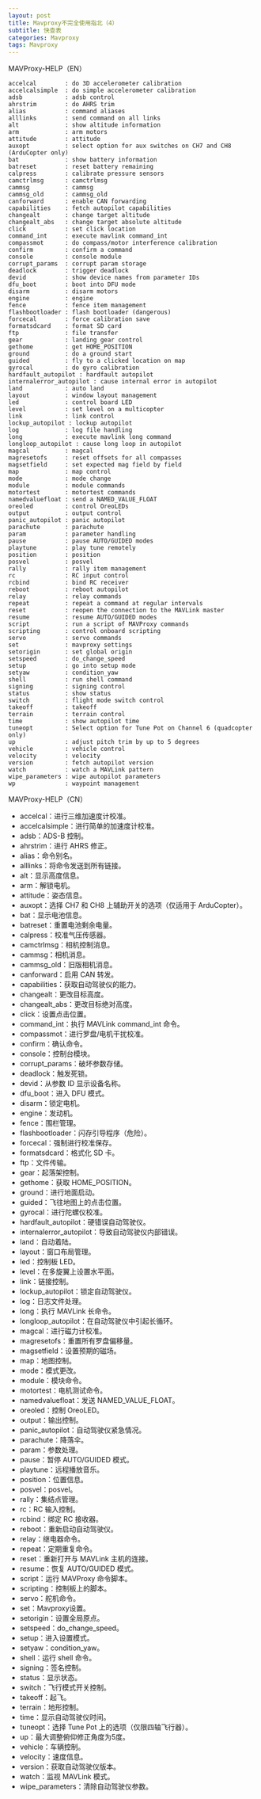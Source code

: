 ```yaml
---
layout: post
title: Mavproxy不完全使用指北（4）
subtitle: 快查表
categories: Mavproxy
tags: Mavproxy
---
```

MAVProxy-HELP（EN）

```
accelcal        : do 3D accelerometer calibration
accelcalsimple  : do simple accelerometer calibration
adsb            : adsb control
ahrstrim        : do AHRS trim
alias           : command aliases
alllinks        : send command on all links
alt             : show altitude information
arm             : arm motors
attitude        : attitude
auxopt          : select option for aux switches on CH7 and CH8 (ArduCopter only)
bat             : show battery information
batreset        : reset battery remaining
calpress        : calibrate pressure sensors
camctrlmsg      : camctrlmsg
cammsg          : cammsg
cammsg_old      : cammsg_old
canforward      : enable CAN forwarding
capabilities    : fetch autopilot capabilities
changealt       : change target altitude
changealt_abs   : change target absolute altitude
click           : set click location
command_int     : execute mavlink command_int
compassmot      : do compass/motor interference calibration
confirm         : confirm a command
console         : console module
corrupt_params  : corrupt param storage
deadlock        : trigger deadlock
devid           : show device names from parameter IDs
dfu_boot        : boot into DFU mode
disarm          : disarm motors
engine          : engine
fence           : fence item management
flashbootloader : flash bootloader (dangerous)
forcecal        : force calibration save
formatsdcard    : format SD card
ftp             : file transfer
gear            : landing gear control
gethome         : get HOME_POSITION
ground          : do a ground start
guided          : fly to a clicked location on map
gyrocal         : do gyro calibration
hardfault_autopilot : hardfault autopilot
internalerror_autopilot : cause internal error in autopilot
land            : auto land
layout          : window layout management
led             : control board LED
level           : set level on a multicopter
link            : link control
lockup_autopilot : lockup autopilot
log             : log file handling
long            : execute mavlink long command
longloop_autopilot : cause long loop in autopilot
magcal          : magcal
magresetofs     : reset offsets for all compasses
magsetfield     : set expected mag field by field
map             : map control
mode            : mode change
module          : module commands
motortest       : motortest commands
namedvaluefloat : send a NAMED_VALUE_FLOAT
oreoled         : control OreoLEDs
output          : output control
panic_autopilot : panic autopilot
parachute       : parachute
param           : parameter handling
pause           : pause AUTO/GUIDED modes
playtune        : play tune remotely
position        : position
posvel          : posvel
rally           : rally item management
rc              : RC input control
rcbind          : bind RC receiver
reboot          : reboot autopilot
relay           : relay commands
repeat          : repeat a command at regular intervals
reset           : reopen the connection to the MAVLink master
resume          : resume AUTO/GUIDED modes
script          : run a script of MAVProxy commands
scripting       : control onboard scripting
servo           : servo commands
set             : mavproxy settings
setorigin       : set global origin
setspeed        : do_change_speed
setup           : go into setup mode
setyaw          : condition_yaw
shell           : run shell command
signing         : signing control
status          : show status
switch          : flight mode switch control
takeoff         : takeoff
terrain         : terrain control
time            : show autopilot time
tuneopt         : Select option for Tune Pot on Channel 6 (quadcopter only)
up              : adjust pitch trim by up to 5 degrees
vehicle         : vehicle control
velocity        : velocity
version         : fetch autopilot version
watch           : watch a MAVLink pattern
wipe_parameters : wipe autopilot parameters
wp              : waypoint management
```

MAVProxy-HELP（CN）

- accelcal：进行三维加速度计校准。
- accelcalsimple：进行简单的加速度计校准。
- adsb：ADS-B 控制。
- ahrstrim：进行 AHRS 修正。
- alias：命令别名。
- alllinks：将命令发送到所有链接。
- alt：显示高度信息。
- arm：解锁电机。
- attitude：姿态信息。
- auxopt：选择 CH7 和 CH8 上辅助开关的选项（仅适用于 ArduCopter）。
- bat：显示电池信息。
- batreset：重置电池剩余电量。
- calpress：校准气压传感器。
- camctrlmsg：相机控制消息。
- cammsg：相机消息。
- cammsg_old：旧版相机消息。
- canforward：启用 CAN 转发。
- capabilities：获取自动驾驶仪的能力。
- changealt：更改目标高度。
- changealt_abs：更改目标绝对高度。
- click：设置点击位置。
- command_int：执行 MAVLink command_int 命令。
- compassmot：进行罗盘/电机干扰校准。
- confirm：确认命令。
- console：控制台模块。
- corrupt_params：破坏参数存储。
- deadlock：触发死锁。
- devid：从参数 ID 显示设备名称。
- dfu_boot：进入 DFU 模式。
- disarm：锁定电机。
- engine：发动机。
- fence：围栏管理。
- flashbootloader：闪存引导程序（危险）。
- forcecal：强制进行校准保存。
- formatsdcard：格式化 SD 卡。
- ftp：文件传输。
- gear：起落架控制。
- gethome：获取 HOME_POSITION。
- ground：进行地面启动。
- guided：飞往地图上的点击位置。
- gyrocal：进行陀螺仪校准。
- hardfault_autopilot：硬错误自动驾驶仪。
- internalerror_autopilot：导致自动驾驶仪内部错误。
- land：自动着陆。
- layout：窗口布局管理。
- led：控制板 LED。
- level：在多旋翼上设置水平面。
- link：链接控制。
- lockup_autopilot：锁定自动驾驶仪。
- log：日志文件处理。
- long：执行 MAVLink 长命令。
- longloop_autopilot：在自动驾驶仪中引起长循环。
- magcal：进行磁力计校准。
- magresetofs：重置所有罗盘偏移量。
- magsetfield：设置预期的磁场。
- map：地图控制。
- mode：模式更改。
- module：模块命令。
- motortest：电机测试命令。
- namedvaluefloat：发送 NAMED_VALUE_FLOAT。
- oreoled：控制 OreoLED。
- output：输出控制。
- panic_autopilot：自动驾驶仪紧急情况。
- parachute：降落伞。
- param：参数处理。
- pause：暂停 AUTO/GUIDED 模式。
- playtune：远程播放音乐。
- position：位置信息。
- posvel：posvel。
- rally：集结点管理。
- rc：RC 输入控制。
- rcbind：绑定 RC 接收器。
- reboot：重新启动自动驾驶仪。
- relay：继电器命令。
- repeat：定期重复命令。
- reset：重新打开与 MAVLink 主机的连接。
- resume：恢复 AUTO/GUIDED 模式。
- script：运行 MAVProxy 命令脚本。
- scripting：控制板上的脚本。
- servo：舵机命令。
- set：Mavproxy设置。
- setorigin：设置全局原点。
- setspeed：do_change_speed。
- setup：进入设置模式。
- setyaw：condition_yaw。
- shell：运行 shell 命令。
- signing：签名控制。
- status：显示状态。
- switch：飞行模式开关控制。
- takeoff：起飞。
- terrain：地形控制。
- time：显示自动驾驶仪时间。
- tuneopt：选择 Tune Pot 上的选项（仅限四轴飞行器）。
- up：最大调整俯仰修正角度为5度。
- vehicle：车辆控制。
- velocity：速度信息。
- version：获取自动驾驶仪版本。
- watch：监视 MAVLink 模式。
- wipe_parameters：清除自动驾驶仪参数。